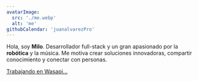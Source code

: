 ```yaml
---
avatarImage:
  src: './me.webp'
  alt: 'me'
githubCalendar: 'juanalvarezPro'
---
```


Hola, soy **Milo**. Desarrollador full-stack y un gran apasionado por la **robótica** y la música. Me motiva crear soluciones innovadoras, compartir conocimiento y conectar con personas.

<a href="https://wasapi.io" target="_blank" rel="noopener noreferrer" class="wasapi-link">Trabajando en Wasapi...</a>
